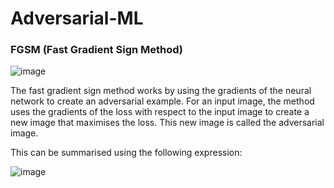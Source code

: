 # Adversarial-ML

### FGSM (Fast Gradient Sign Method)



![image](https://github.com/LyaSofya/Adversarial-ML/assets/98537818/20930210-cdb0-47ae-a0d1-91137363758b)


The fast gradient sign method works by using the gradients of the neural network to create an adversarial example. 
For an input image, the method uses the gradients of the loss with respect to the input image to create a new image that maximises the loss. 
This new image is called the adversarial image. 


This can be summarised using the following expression:

![image](https://github.com/LyaSofya/Adversarial-ML/assets/98537818/269b8e42-b12c-4b5a-824f-f59bebdb01e2)


